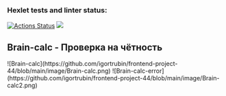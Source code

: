 ### Hexlet tests and linter status:
[![Actions Status](https://github.com/igortrubin/frontend-project-44/workflows/hexlet-check/badge.svg)](https://github.com/igortrubin/frontend-project-44/actions)
<a href="https://codeclimate.com/github/igortrubin/frontend-project-44/maintainability"><img src="https://api.codeclimate.com/v1/badges/2e7b8c72345890a6c7c6/maintainability" /></a>
<h2>Brain-calc - Проверка на чётность</h2>
![Brain-calc](https://github.com/igortrubin/frontend-project-44/blob/main/image/Brain-calc.png)
![Brain-calc-error](https://github.com/igortrubin/frontend-project-44/blob/main/image/Brain-calc2.png)
